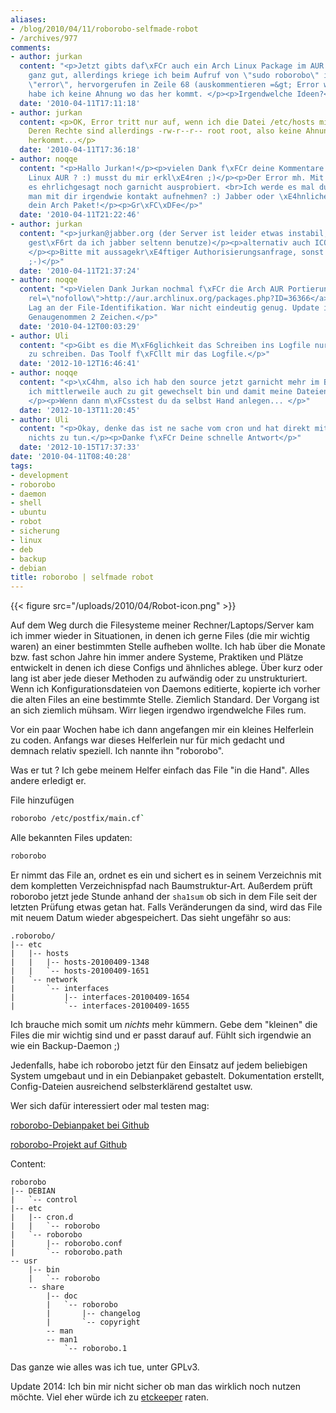 ```yaml
---
aliases:
- /blog/2010/04/11/roborobo-selfmade-robot
- /archives/977
comments:
- author: jurkan
  content: "<p>Jetzt gibts daf\xFCr auch ein Arch Linux Package im AUR :D</p><p>Funktioniert
    ganz gut, allerdings kriege ich beim Aufruf von \"sudo roborobo\" immer die Meldung
    \"error\", hervorgerufen in Zeile 68 (auskommentieren =&gt; Error weg), allerdings
    habe ich keine Ahnung wo das her kommt. </p><p>Irgendwelche Ideen?</p>"
  date: '2010-04-11T17:11:18'
- author: jurkan
  content: <p>OK, Error tritt nur auf, wenn ich die Datei /etc/hosts mit dabei habe.
    Deren Rechte sind allerdings -rw-r--r-- root root, also keine Ahnung wo der Error
    herkommt...</p>
  date: '2010-04-11T17:36:18'
- author: noqqe
  content: "<p>Hallo Jurkan!</p><p>vielen Dank f\xFCr deine Kommentare :)<br>Arch
    Linux AUR ? :) musst du mir erkl\xE4ren ;)</p><p>Der Error mh. Mit sudo hab ich
    es ehrlichgesagt noch garnicht ausprobiert. <br>Ich werde es mal durchspielen.</p><p>kann
    man mit dir irgendwie kontakt aufnehmen? :) Jabber oder \xE4hnliches? Mich intressiert
    dein Arch Paket!</p><p>Gr\xFC\xDFe</p>"
  date: '2010-04-11T21:22:46'
- author: jurkan
  content: "<p>jurkan@jabber.org (der Server ist leider etwas instabil, hat mich nie
    gest\xF6rt da ich jabber seltenn benutze)</p><p>alternativ auch ICQ -zensiert-
    </p><p>Bitte mit aussagekr\xE4ftiger Authorisierungsanfrage, sonst wirds geblockt
    ;-)</p>"
  date: '2010-04-11T21:37:24'
- author: noqqe
  content: "<p>Vielen Dank Jurkan nochmal f\xFCr die Arch AUR Portierung. <br><a href=\"http://aur.archlinux.org/packages.php?ID=36366\"
    rel=\"nofollow\">http://aur.archlinux.org/packages.php?ID=36366</a></p><p>Bug ist gefixed.
    Lag an der File-Identifikation. War nicht eindeutig genug. Update ist in Git(-hub).
    Genaugenommen 2 Zeichen.</p>"
  date: '2010-04-12T00:03:29'
- author: Uli
  content: "<p>Gibt es die M\xF6glichkeit das Schreiben ins Logfile nur bei Fehlern
    zu schreiben. Das Toolf f\xFCllt mir das Logfile.</p>"
  date: '2012-10-12T16:46:41'
- author: noqqe
  content: "<p>\xC4hm, also ich hab den source jetzt garnicht mehr im Blick, weil
    ich mittlerweile auch zu git gewechselt bin und damit meine Dateien verwalte.
    </p><p>Wenn dann m\xFCsstest du da selbst Hand anlegen... </p>"
  date: '2012-10-13T11:20:45'
- author: Uli
  content: "<p>Okay, denke das ist ne sache vom cron und hat direkt mit dem script
    nichts zu tun.</p><p>Danke f\xFCr Deine schnelle Antwort</p>"
  date: '2012-10-15T17:37:33'
date: '2010-04-11T08:40:28'
tags:
- development
- roborobo
- daemon
- shell
- ubuntu
- robot
- sicherung
- linux
- deb
- backup
- debian
title: roborobo | selfmade robot
---
```


{{< figure src="/uploads/2010/04/Robot-icon.png" >}}

Auf dem Weg durch die Filesysteme meiner Rechner/Laptops/Server kam ich immer
wieder in Situationen, in denen ich gerne Files (die mir wichtig waren) an
einer bestimmten Stelle aufheben wollte. Ich hab über die Monate bzw. fast
schon Jahre hin immer andere Systeme, Praktiken und Plätze entwickelt in
denen ich diese Configs und ähnliches ablege. Über kurz oder lang ist aber
jede dieser Methoden zu aufwändig oder zu unstrukturiert. Wenn ich
Konfigurationsdateien von Daemons editierte, kopierte ich vorher die alten
Files an eine bestimmte Stelle. Ziemlich Standard. Der Vorgang ist an sich
ziemlich mühsam. Wirr liegen irgendwo irgendwelche Files rum.

Vor ein paar Wochen habe ich dann angefangen mir ein kleines Helferlein zu
coden. Anfangs war dieses Helferlein nur für mich gedacht und demnach
relativ speziell. Ich nannte ihn "roborobo".

Was er tut ? Ich gebe meinem Helfer einfach das File "in die Hand". Alles
andere erledigt er.

File hinzufügen

``` bash
roborobo /etc/postfix/main.cf`
```

Alle bekannten Files updaten:

``` bash
roborobo
```

Er nimmt das File an, ordnet es ein und sichert es in seinem Verzeichnis
mit dem kompletten Verzeichnispfad nach Baumstruktur-Art. Außerdem prüft
roborobo jetzt jede Stunde anhand der `sha1sum` ob sich in dem File seit der
letzten Prüfung etwas getan hat. Falls Veränderungen da sind, wird das File
mit neuem Datum wieder abgespeichert. Das sieht ungefähr so aus:

```
.roborobo/
|-- etc
|   |-- hosts
|   |   |-- hosts-20100409-1348
|   |   `-- hosts-20100409-1651
|   `-- network
|       `-- interfaces
|           |-- interfaces-20100409-1654
|           `-- interfaces-20100409-1655
```

Ich brauche mich somit um _nichts_ mehr kümmern. Gebe dem "kleinen" die
Files die mir wichtig sind und er passt darauf auf. Fühlt sich irgendwie an
wie ein Backup-Daemon ;)

Jedenfalls, habe ich roborobo jetzt für den Einsatz auf jedem beliebigen
System umgebaut und in ein Debianpaket gebastelt. Dokumentation erstellt,
Config-Dateien ausreichend selbsterklärend gestaltet usw.

Wer sich dafür interessiert oder mal testen mag:

[roborobo-Debianpaket bei Github](http://github.com/noqqe/roborobo/downloads)

[roborobo-Projekt auf Github](http://github.com/noqqe/roborobo/)

Content:

```
roborobo
|-- DEBIAN
|   `-- control
|-- etc
|   |-- cron.d
|   |   `-- roborobo
|   `-- roborobo
|       |-- roborobo.conf
|       `-- roborobo.path
-- usr
    |-- bin
    |   `-- roborobo
    -- share
        |-- doc
        |   `-- roborobo
        |       |-- changelog
        |       `-- copyright
        -- man
        -- man1
            `-- roborobo.1
```

Das ganze wie alles was ich tue, unter GPLv3.

Update 2014: Ich bin mir nicht sicher ob man das wirklich noch nutzen möchte.
Viel eher würde ich zu [etckeeper](http://joeyh.name/code/etckeeper/) raten.
